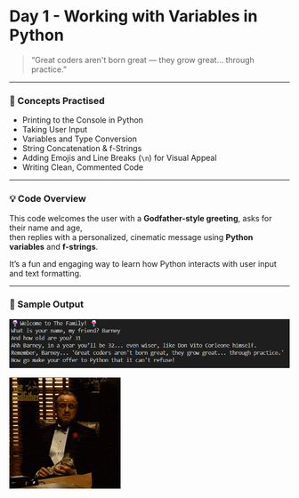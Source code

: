# Day 1 - Working with Variables in Python 

> “Great coders aren't born great — they grow great… through practice.”  

---

### 🧠 Concepts Practised
- Printing to the Console in Python  
- Taking User Input  
- Variables and Type Conversion  
- String Concatenation & f-Strings  
- Adding Emojis and Line Breaks (`\n`) for Visual Appeal  
- Writing Clean, Commented Code  

---

### 💡 Code Overview
This code welcomes the user with a **Godfather-style greeting**, asks for their name and age,  
then replies with a personalized, cinematic message using **Python variables** and **f-strings**.  

It’s a fun and engaging way to learn how Python interacts with user input and text formatting.

---

### 🧩 Sample Output

![Program Output Screenshot](https://raw.githubusercontent.com/hnnthecore/100DaysOfPythonMastery/5891bbef3631d2c43d34082c3216071be8bea6fa/01_day/day1_output.png)

![The Godfather GIF](https://raw.githubusercontent.com/hnnthecore/100DaysOfPythonMastery/5891bbef3631d2c43d34082c3216071be8bea6fa/01_day/vito.gif)



